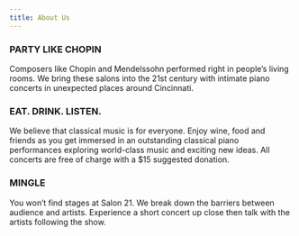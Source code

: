 ```yaml
---
title: About Us
---
```

### PARTY LIKE CHOPIN

Composers like Chopin and Mendelssohn performed right in people’s living rooms. We bring these salons into the 21st century with intimate piano concerts in unexpected places around Cincinnati.

### EAT. DRINK. LISTEN.

We believe that classical music is for everyone. Enjoy wine, food and friends as you get immersed in an outstanding classical piano performances exploring world-class music and exciting new ideas. All concerts are free of charge with a $15 suggested donation.

### MINGLE

You won’t find stages at Salon 21. We break down the barriers between audience and artists. Experience a short concert up close then talk with the artists following the show.
